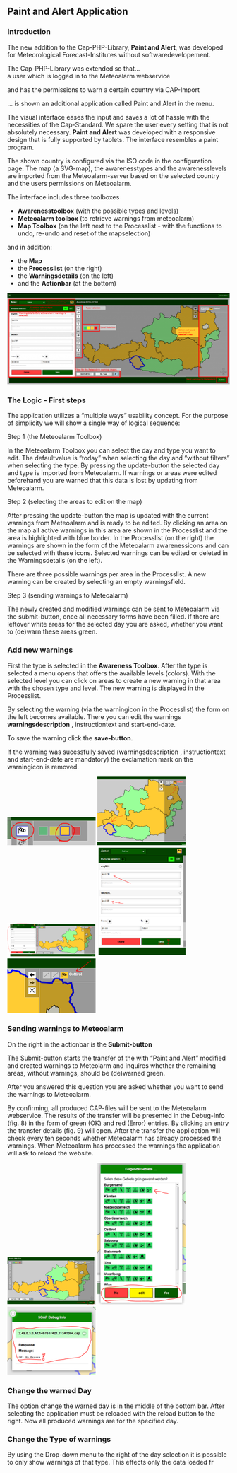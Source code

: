 Paint and Alert Application
---------------------------

### Introduction

The new addition to the Cap-PHP-Library, **Paint and Alert**, was developed for Meteorological Forecast-Institutes without softwaredevelopement.

The Cap-PHP-Library was extended so that...  
a user which is logged in to the Meteoalarm webservice

and has the permissions to warn a certain country via CAP-Import

... is shown an additional application called Paint and Alert in the menu.

The visual interface eases the input and saves a lot of hassle with the necessities of the Cap-Standard. We spare the user every setting that is not absolutely necessary. **Paint and Alert** was developed with a responsive design that is fully supported by tablets. The interface resembles a paint program.

The shown country is configured via the ISO code in the configuration page. The map (a SVG-map), the awarenesstypes and the awarenesslevels are imported from the Meteoalarm-server based on the selected country and the users permissions on Meteoalarm.

The interface includes three toolboxes  

-   **Awarenesstoolbox** (with the possible types and levels)
-   **Meteoalarm toolbox** (to retrieve warnings from meteoalarm)
-   **Map Toolbox** (on the left next to the Processlist - with the functions to undo, re-undo and reset of the mapselection)

and in addition:

-   the **Map**
-   the **Processlist** (on the right)
-   the **Warningsdetails** (on the left)
-   and the **Actionbar** (at the bottom)

![fig. 1 The Paint and Alert Interface](img/paintandalert_interface.png?raw=true "Interface")

### The Logic - First steps

The application utilizes a “multiple ways” usability concept. For the purpose of simplicity we will show a single way of logical sequence:

Step 1 (the Meteoalarm Toolbox)  

In the Meteoalarm Toolbox you can select the day and type you want to edit. The defaultvalue is “today” when selecting the day and “without filters” when selecting the type. By pressing the update-button the selected day and type is imported from Meteoalarm. If warnings or areas were edited beforehand you are warned that this data is lost by updating from Meteoalarm.

Step 2 (selecting the areas to edit on the map)  

After pressing the update-button the map is updated with the current warnings from Meteoalarm and is ready to be edited. By clicking an area on the map all active warnings in this area are shown in the Processlist and the area is highlighted with blue border. In the Processlist (on the right) the warnings are shown in the form of the Meteoalarm awarenessicons and can be selected with these icons. Selected warnings can be edited or deleted in the Warningsdetails (on the left).

There are three possible warnings per area in the Processlist. A new warning can be created by selecting an empty warningsfield.

Step 3 (sending warnings to Meteoalarm)  

The newly created and modified warnings can be sent to Meteoalarm via the submit-button, once all necessary forms have been filled. If there are leftover white areas for the selected day you are asked, whether you want to (de)warn these areas green.

### Add new warnings

First the type is selected in the **Awareness Toolbox**. After the type is selected a menu opens that offers the available levels (colors). With the selected level you can click on areas to create a new warning in that area with the chosen type and level. The new warning is displayed in the Processlist.

By selecting the warning (via the warningicon in the Processlist) the form on the left becomes available. There you can edit the warnings **warningsdescription** , instructiontext and start-end-date.

To save the warning click the **save-button**.

If the warning was sucessfully saved (warningsdescription , instructiontext and start-end-date are mandatory) the exclamation mark on the warningicon is removed.

<img src="img/paintandalert_typeselect.png" width="200">
<img src="img/paintandalert_areaselect.png" width="200">
<img src="img/paintandalert_warntextadd.png" width="200">
<img src="img/paintandalert_languageadd.png" width="200">
<img src="img/paintandalert_warningadd.png" width="200">

### Sending warnings to Meteoalarm

  
On the right in the actionbar is the **Submit-button**

The Submit-button starts the transfer of the with “Paint and Alert” modified and created warnings to Meteolarm and inquires whether the remaining areas, without warnings, should be (de)warned green.

<!-- -->

  
After you answered this question you are asked whether you want to send the warnings to Meteoalarm.

By confirming, all produced CAP-files will be sent to the Meteoalarm webservice. The results of the transfer will be presented in the Debug-Info (fig. 8) in the form of green (OK) and red (Error) entries. By clicking an entry the transfer details (fig. 9) will open. After the transfer the application will check every ten seconds whether Meteoalarm has already processed the warnings. When Ḿeteoalarm has processed the warnings the application will ask to reload the website.

<img src="img/paintandalert_Submit.png" width="200">
<img src="img/paintandalert_warngreen.png" width="200">
<img src="img/paintandalert_SoapResult.png" width="200">

### Change the warned Day

The option change the warned day is in the middle of the bottom bar. After selecting the application must be reloaded with the reload button to the right. Now all produced warnings are for the specified day.

### Change the Type of warnings

By using the Drop-down menu to the right of the day selection it is possible to only show warnings of that type. This effects only the data loaded fr